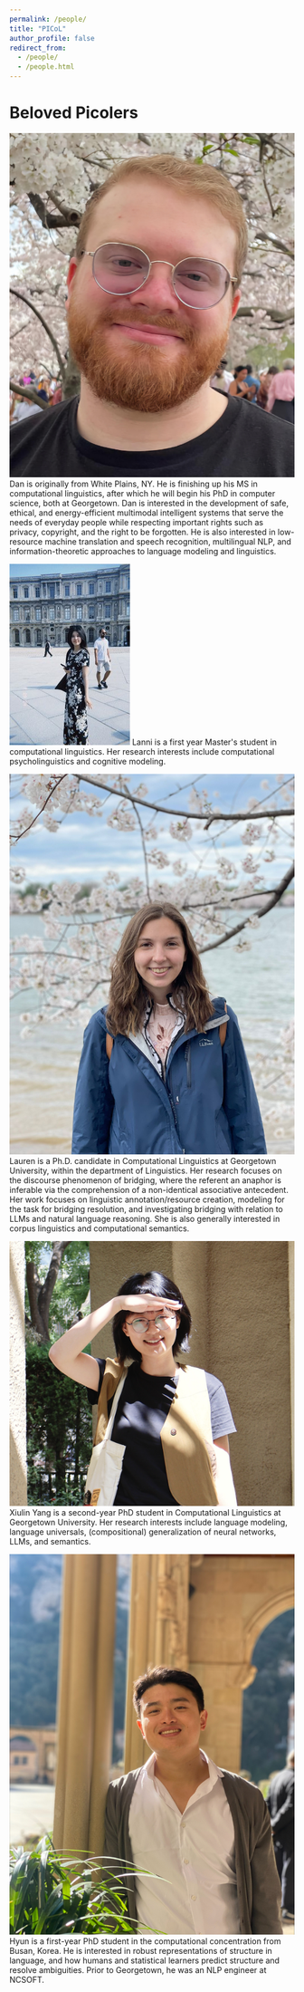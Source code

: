 ```yaml
---
permalink: /people/
title: "PICoL"
author_profile: false
redirect_from: 
  - /people/
  - /people.html
---
```


Beloved Picolers
======

![dan.jpg](../images/dan.jpg)
Dan is originally from White Plains, NY. He is finishing up his MS in computational linguistics, after which
he will begin his PhD in computer science, both at Georgetown. Dan is interested in the development of safe,
ethical, and energy-efficient multimodal intelligent systems that serve the needs of everyday people while
respecting important rights such as privacy, copyright, and the right to be forgotten. He is also interested in
low-resource machine translation and speech recognition,
multilingual NLP, and information-theoretic approaches to language modeling and linguistics.


![Lanni.jpg](../images/Lanni.jpg)
Lanni is a first year Master's student in computational linguistics.
Her research interests include computational psycholinguistics and cognitive modeling. 


![Lauren.jpg](../images/Lauren.jpg)
Lauren is a Ph.D. candidate in Computational Linguistics at Georgetown University,
within the department of Linguistics. Her research focuses on the discourse phenomenon of bridging,
where the referent an anaphor is inferable via the comprehension of a non-identical associative antecedent.
Her work focuses on linguistic annotation/resource creation, modeling for the task for bridging resolution,
and investigating bridging with relation to LLMs and natural language reasoning.
She is also generally interested in corpus linguistics and computational semantics.


![xiulin.png](../images/xiulin.png)
Xiulin Yang is a second-year PhD student in Computational Linguistics at Georgetown University.
Her research interests include language modeling, language universals, (compositional) generalization of neural
networks, LLMs, and semantics. 

![Hyun.jpeg](../images/Hyun.jpeg)
Hyun is a first-year PhD student in the computational concentration from Busan, Korea.
He is interested in robust representations of structure in language, and how humans and statistical learners
predict structure and resolve ambiguities. Prior to Georgetown, he was an NLP engineer at NCSOFT.